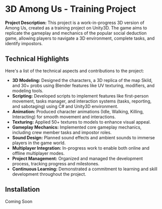 # 3D Among Us - Training Project

**Project Description:** This project is a work-in-progress 3D version of Among Us, created as a training project on Unity3D. The game aims to replicate the gameplay and mechanics of the popular social deduction game, allowing players to navigate a 3D environment, complete tasks, and identify impostors.

## Technical Highlights

Here's a list of the technical aspects and contributions to the project:

- **3D Modeling:** Designed the characters, a 3D replica of the map Skild, and 30+ probs using Blender features like UV texturing, modifiers, and modeling tools.
- **Scripting:** Developed scripts to implement features like first-person movement, tasks manager, and interaction systems (tasks, reporting, and sabotaging) using C# and Unity3D environment.
- **Animation:** Produced character animations (Idle, Walking, Killing, Interacting) for smooth movement and interactions.
- **Texturing:** Applied 50+ textures to models to enhance visual appeal.
- **Gameplay Mechanics:** Implemented core gameplay mechanics, including crew member tasks and impostor roles.
- **Sound Design:** Planned sound effects and ambient sounds to immerse players in the game world.
- **Multiplayer Integration:** In-progress work to enable both online and offline multiplayer modes.
- **Project Management:** Organized and managed the development process, tracking progress and milestones.
- **Continuous Learning:** Demonstrated a commitment to learning and skill development throughout the project.

## Installation
Coming Soon
